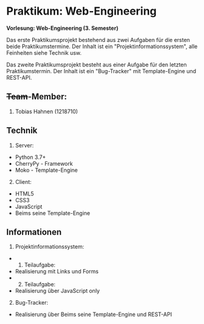 # Praktikum: Web-Engineering

**Vorlesung: Web-Engineering (3. Semester)**

Das erste Praktikumsprojekt bestehend aus zwei Aufgaben für die ersten beide Praktikumstermine.
Der Inhalt ist ein "Projektinformationssystem", alle Feinheiten siehe Technik usw.

Das zweite Praktikumsprojekt besteht aus einer Aufgabe für den letzten Praktikumstermin.
Der Inhalt ist ein "Bug-Tracker" mit Template-Engine und REST-API.

## ~~Team~~-Member:
1. Tobias Hahnen (1218710)

## Technik
1. Server:
  * Python 3.7+
  * CherryPy - Framework
  * Moko - Template-Engine
2. Client:
  * HTML5
  * CSS3
  * JavaScript
  * Beims seine Template-Engine

## Informationen
1. Projektinformationssystem:
  * 1. Teilaufgabe:
  * Realisierung mit Links und Forms
  * 2. Teilaufgabe:
  * Realisierung über JavaScript only
2. Bug-Tracker:
  * Realisierung über Beims seine Template-Engine und REST-API
